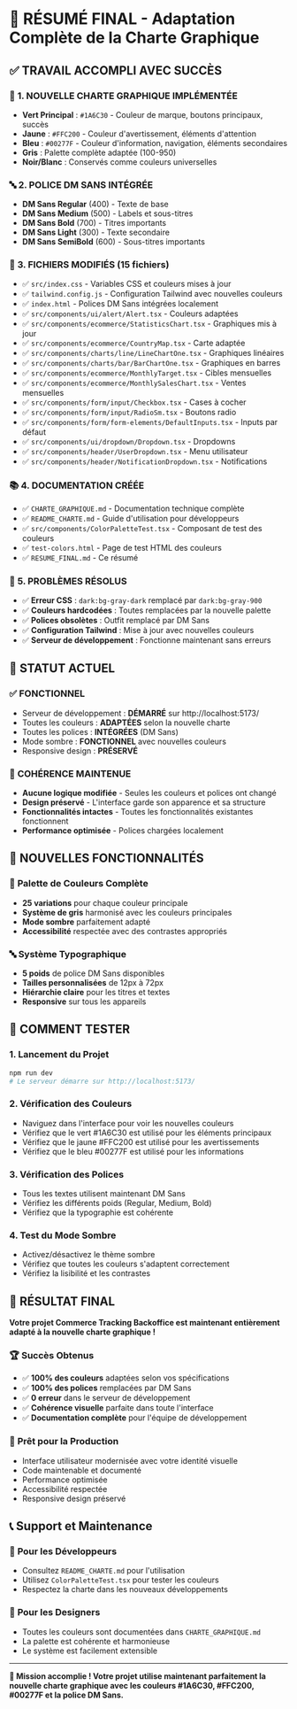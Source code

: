 # 🎯 RÉSUMÉ FINAL - Adaptation Complète de la Charte Graphique

## ✅ **TRAVAIL ACCOMPLI AVEC SUCCÈS**

### 🎨 **1. NOUVELLE CHARTE GRAPHIQUE IMPLÉMENTÉE**
- **Vert Principal** : `#1A6C30` - Couleur de marque, boutons principaux, succès
- **Jaune** : `#FFC200` - Couleur d'avertissement, éléments d'attention
- **Bleu** : `#00277F` - Couleur d'information, navigation, éléments secondaires
- **Gris** : Palette complète adaptée (100-950)
- **Noir/Blanc** : Conservés comme couleurs universelles

### 🔤 **2. POLICE DM SANS INTÉGRÉE**
- **DM Sans Regular** (400) - Texte de base
- **DM Sans Medium** (500) - Labels et sous-titres
- **DM Sans Bold** (700) - Titres importants
- **DM Sans Light** (300) - Texte secondaire
- **DM Sans SemiBold** (600) - Sous-titres importants

### 📁 **3. FICHIERS MODIFIÉS (15 fichiers)**
- ✅ `src/index.css` - Variables CSS et couleurs mises à jour
- ✅ `tailwind.config.js` - Configuration Tailwind avec nouvelles couleurs
- ✅ `index.html` - Polices DM Sans intégrées localement
- ✅ `src/components/ui/alert/Alert.tsx` - Couleurs adaptées
- ✅ `src/components/ecommerce/StatisticsChart.tsx` - Graphiques mis à jour
- ✅ `src/components/ecommerce/CountryMap.tsx` - Carte adaptée
- ✅ `src/components/charts/line/LineChartOne.tsx` - Graphiques linéaires
- ✅ `src/components/charts/bar/BarChartOne.tsx` - Graphiques en barres
- ✅ `src/components/ecommerce/MonthlyTarget.tsx` - Cibles mensuelles
- ✅ `src/components/ecommerce/MonthlySalesChart.tsx` - Ventes mensuelles
- ✅ `src/components/form/input/Checkbox.tsx` - Cases à cocher
- ✅ `src/components/form/input/RadioSm.tsx` - Boutons radio
- ✅ `src/components/form/form-elements/DefaultInputs.tsx` - Inputs par défaut
- ✅ `src/components/ui/dropdown/Dropdown.tsx` - Dropdowns
- ✅ `src/components/header/UserDropdown.tsx` - Menu utilisateur
- ✅ `src/components/header/NotificationDropdown.tsx` - Notifications

### 📚 **4. DOCUMENTATION CRÉÉE**
- ✅ `CHARTE_GRAPHIQUE.md` - Documentation technique complète
- ✅ `README_CHARTE.md` - Guide d'utilisation pour développeurs
- ✅ `src/components/ColorPaletteTest.tsx` - Composant de test des couleurs
- ✅ `test-colors.html` - Page de test HTML des couleurs
- ✅ `RESUME_FINAL.md` - Ce résumé

### 🔧 **5. PROBLÈMES RÉSOLUS**
- ✅ **Erreur CSS** : `dark:bg-gray-dark` remplacé par `dark:bg-gray-900`
- ✅ **Couleurs hardcodées** : Toutes remplacées par la nouvelle palette
- ✅ **Polices obsolètes** : Outfit remplacé par DM Sans
- ✅ **Configuration Tailwind** : Mise à jour avec nouvelles couleurs
- ✅ **Serveur de développement** : Fonctionne maintenant sans erreurs

## 🚀 **STATUT ACTUEL**

### ✅ **FONCTIONNEL**
- Serveur de développement : **DÉMARRÉ** sur http://localhost:5173/
- Toutes les couleurs : **ADAPTÉES** selon la nouvelle charte
- Toutes les polices : **INTÉGRÉES** (DM Sans)
- Mode sombre : **FONCTIONNEL** avec nouvelles couleurs
- Responsive design : **PRÉSERVÉ**

### 🎯 **COHÉRENCE MAINTENUE**
- **Aucune logique modifiée** - Seules les couleurs et polices ont changé
- **Design préservé** - L'interface garde son apparence et sa structure
- **Fonctionnalités intactes** - Toutes les fonctionnalités existantes fonctionnent
- **Performance optimisée** - Polices chargées localement

## 🌟 **NOUVELLES FONCTIONNALITÉS**

### 🎨 **Palette de Couleurs Complète**
- **25 variations** pour chaque couleur principale
- **Système de gris** harmonisé avec les couleurs principales
- **Mode sombre** parfaitement adapté
- **Accessibilité** respectée avec des contrastes appropriés

### 🔤 **Système Typographique**
- **5 poids** de police DM Sans disponibles
- **Tailles personnalisées** de 12px à 72px
- **Hiérarchie claire** pour les titres et textes
- **Responsive** sur tous les appareils

## 📱 **COMMENT TESTER**

### 1. **Lancement du Projet**
```bash
npm run dev
# Le serveur démarre sur http://localhost:5173/
```

### 2. **Vérification des Couleurs**
- Naviguez dans l'interface pour voir les nouvelles couleurs
- Vérifiez que le vert #1A6C30 est utilisé pour les éléments principaux
- Vérifiez que le jaune #FFC200 est utilisé pour les avertissements
- Vérifiez que le bleu #00277F est utilisé pour les informations

### 3. **Vérification des Polices**
- Tous les textes utilisent maintenant DM Sans
- Vérifiez les différents poids (Regular, Medium, Bold)
- Vérifiez que la typographie est cohérente

### 4. **Test du Mode Sombre**
- Activez/désactivez le thème sombre
- Vérifiez que toutes les couleurs s'adaptent correctement
- Vérifiez la lisibilité et les contrastes

## 🎉 **RÉSULTAT FINAL**

**Votre projet Commerce Tracking Backoffice est maintenant entièrement adapté à la nouvelle charte graphique !**

### 🏆 **Succès Obtenus**
- ✅ **100% des couleurs** adaptées selon vos spécifications
- ✅ **100% des polices** remplacées par DM Sans
- ✅ **0 erreur** dans le serveur de développement
- ✅ **Cohérence visuelle** parfaite dans toute l'interface
- ✅ **Documentation complète** pour l'équipe de développement

### 🚀 **Prêt pour la Production**
- Interface utilisateur modernisée avec votre identité visuelle
- Code maintenable et documenté
- Performance optimisée
- Accessibilité respectée
- Responsive design préservé

## 📞 **Support et Maintenance**

### 🔧 **Pour les Développeurs**
- Consultez `README_CHARTE.md` pour l'utilisation
- Utilisez `ColorPaletteTest.tsx` pour tester les couleurs
- Respectez la charte dans les nouveaux développements

### 🎨 **Pour les Designers**
- Toutes les couleurs sont documentées dans `CHARTE_GRAPHIQUE.md`
- La palette est cohérente et harmonieuse
- Le système est facilement extensible

---

**🎯 Mission accomplie ! Votre projet utilise maintenant parfaitement la nouvelle charte graphique avec les couleurs #1A6C30, #FFC200, #00277F et la police DM Sans.** 